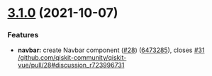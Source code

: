 # [3.1.0](https://github.com/qiskit-community/qiskit-vue/compare/v3.0.0...v3.1.0) (2021-10-07)


### Features

* **navbar:** create Navbar component ([#28](https://github.com/qiskit-community/qiskit-vue/issues/28)) ([6473285](https://github.com/qiskit-community/qiskit-vue/commit/64732858681de4755d90a83156a8ff4cd328f477)), closes [#31](https://github.com/qiskit-community/qiskit-vue/issues/31) [/github.com/qiskit-community/qiskit-vue/pull/28#discussion_r723996731](https://github.com//github.com/qiskit-community/qiskit-vue/pull/28/issues/discussion_r723996731)

